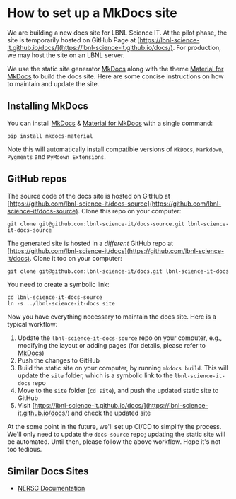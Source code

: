 # How to set up a MkDocs site

We are building a new docs site for LBNL Science IT. At the pilot phase, the site is temporarily hosted on GitHub Page at  [https://lbnl-science-it.github.io/docs/](https://lbnl-science-it.github.io/docs/). For production, we may host the site on an LBNL server.

We use the static site generator [MkDocs](https://www.mkdocs.org/) along with the theme [Material for MkDocs](https://squidfunk.github.io/mkdocs-material/) to build the docs site. Here are some concise instructions on how to maintain and update the site.

## Installing MkDocs

You can install [MkDocs](https://www.mkdocs.org/) & [Material for MkDocs](https://squidfunk.github.io/mkdocs-material/) with a single command:

```
pip install mkdocs-material
```

Note this will automatically install compatible versions of `MkDocs`, `Markdown`, `Pygments` and `PyMdown Extensions`.

## GitHub repos

The source code of the docs site is hosted on GitHub at [https://github.com/lbnl-science-it/docs-source](https://github.com/lbnl-science-it/docs-source). Clone this repo on your computer:

```
git clone git@github.com:lbnl-science-it/docs-source.git lbnl-science-it-docs-source
```

The generated site is hosted in a *different* GitHub repo at [https://github.com/lbnl-science-it/docs](https://github.com/lbnl-science-it/docs). Clone it too on your computer:

```
git clone git@github.com:lbnl-science-it/docs.git lbnl-science-it-docs
```

You need to create a symbolic link:

```
cd lbnl-science-it-docs-source
ln -s ../lbnl-science-it-docs site
```

Now you have everything necessary to maintain the docs site. Here is a typical workflow:

1. Update the `lbnl-science-it-docs-source` repo on your computer, e.g., modifying the layout or adding pages (for details, please refer to [MkDocs](https://www.mkdocs.org/))
2. Push the changes to GitHub
3. Build the static site on your computer, by running `mkdocs build`. This will update the `site` folder, which is a symbolic link to the `lbnl-science-it-docs` repo
4. Move to the `site` folder (`cd site`), and push the updated static site to GitHub
5. Visit [https://lbnl-science-it.github.io/docs/](https://lbnl-science-it.github.io/docs/) and check the updated site

At the some point in the future, we'll set up CI/CD to simplify the process. We'll only need to update the `docs-source` repo; updating the static site will be automated. Until then, please follow the above workflow. Hope it's not too tedious. 

## Similar Docs Sites

* [NERSC Documentation](https://docs.nersc.gov/)